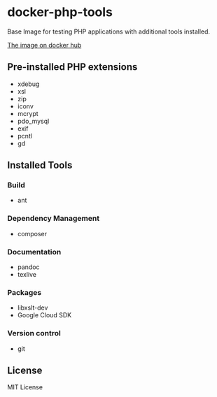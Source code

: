 # docker-php-tools

Base Image for testing PHP applications with additional tools installed.

[The image on docker hub](https://hub.docker.com/r/cedricziel/docker-php-tools/)

## Pre-installed PHP extensions

* xdebug
* xsl
* zip
* iconv
* mcrypt
* pdo_mysql
* exif
* pcntl
* gd

## Installed Tools

### Build

* ant

### Dependency Management

* composer

### Documentation

* pandoc
* texlive

### Packages

* libxslt-dev
* Google Cloud SDK

### Version control

* git

## License

MIT License
